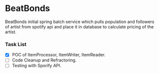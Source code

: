 # BeatBonds
BeatBonds initial spring batch service which pulls population and followers of artist from spotify api and place it in database to calculate pricing of the artist.

### Task List
- [x] POC of ItemProcessor, ItemWriter, ItemReader.
- [ ] Code Cleanup and Refractoring.
- [ ] Testing with Sporify API.